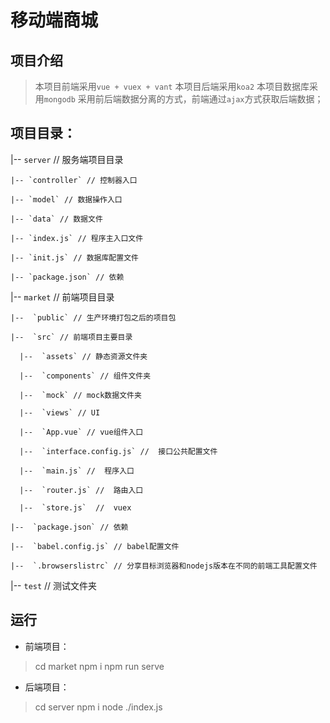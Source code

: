 # 移动端商城
## 项目介绍

> 本项目前端采用`vue + vuex + vant`
> 本项目后端采用`koa2`
> 本项目数据库采用`mongodb`
> 采用前后端数据分离的方式，前端通过`ajax`方式获取后端数据；

## 项目目录：
  |-- `server`  // 服务端项目目录

    |-- `controller` // 控制器入口

    |-- `model` // 数据操作入口

    |-- `data` // 数据文件

    |-- `index.js` // 程序主入口文件

    |-- `init.js` // 数据库配置文件

    |-- `package.json` // 依赖

  |-- `market`  // 前端项目目录

    |--  `public` // 生产环境打包之后的项目包

    |--  `src` // 前端项目主要目录

      |--  `assets` // 静态资源文件夹

      |--  `components` // 组件文件夹

      |--  `mock` // mock数据文件夹

      |--  `views` // UI

      |--  `App.vue` // vue组件入口

      |--  `interface.config.js` //  接口公共配置文件

      |--  `main.js` //  程序入口

      |--  `router.js` //  路由入口

      |--  `store.js`  //  vuex

    |--  `package.json` // 依赖

    |--  `babel.config.js` // babel配置文件

    |--  `.browserslistrc` // 分享目标浏览器和nodejs版本在不同的前端工具配置文件

  |-- `test`  // 测试文件夹
## 运行
+ 前端项目：
> cd market 
> npm i 
> npm run serve
+ 后端项目：
> cd server
> npm i
> node ./index.js
